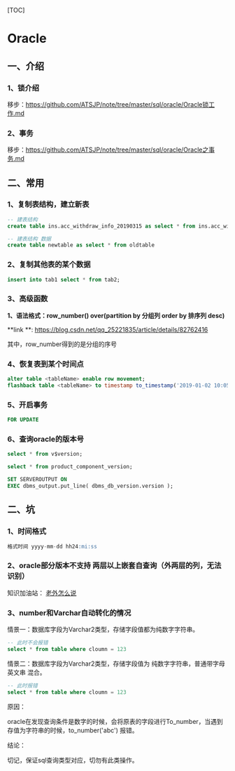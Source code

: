 [TOC]

# Oracle

## 一、介绍

### 1、锁介绍

移步：https://github.com/ATSJP/note/tree/master/sql/oracle/Oracle锁工作.md

### 2、事务

 移步：https://github.com/ATSJP/note/tree/master/sql/oracle/Oracle之事务.md

## 二、常用

### 1、复制表结构，建立新表

```sql
-- 建表结构
create table ins.acc_withdraw_info_20190315 as select * from ins.acc_withdraw_info where 1=2

-- 建表结构 数据
create table newtable as select * from oldtable

```
### 2、复制其他表的某个数据

```sql
insert into tab1 select * from tab2;
```

### 3、高级函数

**1、语法格式：row_number() over(partition by 分组列 order by 排序列 desc)**

**link **: https://blog.csdn.net/qq_25221835/article/details/82762416

其中，row_number得到的是分组的序号

### 4、恢复表到某个时间点

```sql
alter table <tableName> enable row movement;
flashback table <tableName> to timestamp to_timestamp('2019-01-02 10:05:00','yyyy-mm-dd HH24:MI:SS');
```
### 5、开启事务

```sql
FOR UPDATE
```

### 6、查询oracle的版本号
```sql
select * from v$version;  

select * from product_component_version;

SET SERVEROUTPUT ON 
EXEC dbms_output.put_line( dbms_db_version.version );  
```
## 二、坑

### 1、时间格式

```sql
格式时间 yyyy-mm-dd hh24:mi:ss
```
### 2、oracle部分版本不支持 两层以上嵌套自查询（外两层的列，无法识别）
知识加油站： [老外怎么说](
https://asktom.oracle.com/pls/asktom/f?p=100:11:0::::P11_QUESTION_ID:1853075500346799932#185916940034636142)

### 3、number和Varchar自动转化的情况

情景一：数据库字段为Varchar2类型，存储字段值都为纯数字字符串。

```sql
-- 此时不会报错
select * from table where cloumn = 123
```

情景二：数据库字段为Varchar2类型，存储字段值为 纯数字字符串，普通带字母英文串 混合。

```sql
-- 此时报错
select * from table where cloumn = 123
```

原因：

oracle在发现查询条件是数字的时候，会将原表的字段进行To_number，当遇到存值为字符串的时候，to_number('abc') 报错。

结论：

切记，保证sql查询类型对应，切勿有此类操作。